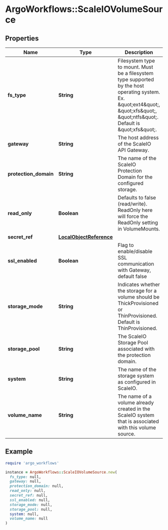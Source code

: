 # ArgoWorkflows::ScaleIOVolumeSource

## Properties

| Name | Type | Description | Notes |
| ---- | ---- | ----------- | ----- |
| **fs_type** | **String** | Filesystem type to mount. Must be a filesystem type supported by the host operating system. Ex. \&quot;ext4\&quot;, \&quot;xfs\&quot;, \&quot;ntfs\&quot;. Default is \&quot;xfs\&quot;. | [optional] |
| **gateway** | **String** | The host address of the ScaleIO API Gateway. |  |
| **protection_domain** | **String** | The name of the ScaleIO Protection Domain for the configured storage. | [optional] |
| **read_only** | **Boolean** | Defaults to false (read/write). ReadOnly here will force the ReadOnly setting in VolumeMounts. | [optional] |
| **secret_ref** | [**LocalObjectReference**](LocalObjectReference.md) |  |  |
| **ssl_enabled** | **Boolean** | Flag to enable/disable SSL communication with Gateway, default false | [optional] |
| **storage_mode** | **String** | Indicates whether the storage for a volume should be ThickProvisioned or ThinProvisioned. Default is ThinProvisioned. | [optional] |
| **storage_pool** | **String** | The ScaleIO Storage Pool associated with the protection domain. | [optional] |
| **system** | **String** | The name of the storage system as configured in ScaleIO. |  |
| **volume_name** | **String** | The name of a volume already created in the ScaleIO system that is associated with this volume source. | [optional] |

## Example

```ruby
require 'argo_workflows'

instance = ArgoWorkflows::ScaleIOVolumeSource.new(
  fs_type: null,
  gateway: null,
  protection_domain: null,
  read_only: null,
  secret_ref: null,
  ssl_enabled: null,
  storage_mode: null,
  storage_pool: null,
  system: null,
  volume_name: null
)
```

